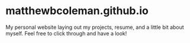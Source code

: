 # matthewbcoleman.github.io

My personal website laying out my projects, resume, and a little bit about myself. Feel free to click through and have a look!
